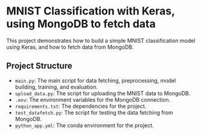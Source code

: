 # MNIST Classification with Keras, using MongoDB to fetch data

This project demonstrates how to build a simple MNIST classification model using Keras, and how to fetch data from MongoDB.

## Project Structure

- `main.py`: The main script for data fetching, preprocessing, model building, training, and evaluation.
- `upload_data.py`: The script for uploading the MNIST data to MongoDB.
- `.env`: The environment variables for the MongoDB connection.
- `requirements.txt`: The dependencies for the project.
- `test_datafetch.py`: The script for testing the data fetching from MongoDB.
- `python_app.yml`: The conda environment for the project.
